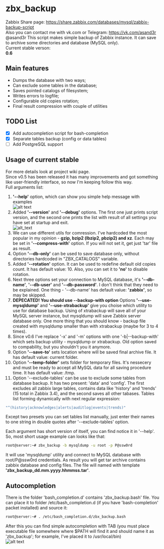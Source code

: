 # zbx_backup
Zabbix Share page: https://share.zabbix.com/databases/mysql/zabbix-backup-script  
Also you can contact me with vk.com or Telegram: https://vk.com/asand3r  @asand3r
This script makes simple backup of Zabbix instance. It can save to archive some directories and database (MySQL only).  
Current stable verson:  
<b>0.6</b>  

## Main features
- Dumps the database with two ways;
- Can exclude some tables in the database;
- Saves pointed catalogs of filesystem;
- Writes errors to logfile;
- Configurable old copies rotation;
- Final result compression with couple of utilities  

## TODO List
- [x] Add autocompletion script for bash-completion  
- [x] Separate tables backup (config or data tables)
- [ ] Add PostgreSQL support  

## Usage of current stable
For more details look at project wiki page.  
Since v0.5 has been released it has many improvements and got something like user-friendly interface, so now I'm keeping follow this way.    
Full arguments list:  
1. __'--help'__ option, which can show you simple help message with examples  
![alt text](https://pp.userapi.com/c824603/v824603198/3fdca/u-cd9-f58xo.jpg)  
2. Added __'--version'__ and __'--debug'__ options. The first one just prints script version, and the second one prints the list with result of all settings you have set at startup and exit.  
![alt_text](https://pp.userapi.com/c834104/v834104412/2479e/oVe0ybMtguw.jpg)  
3. We can use different utils for comression. I've hardcoded the most popular in my opinion - __gzip, bzip2 (lbzip2, pbzip2) and xz__. Each may be set in __'--compress-with'__ option. If you will not set it, get just 'tar' file as result.  
4. Option __'--db-only'__ can be used to save database only, without directories hardcoded in "ZBX_CATALOGS" variable.  
5. Added __'--rotation'__ option. It can be used to redefine default old copies count. It has default value: 10. Also, you can set it to __'no'__ to disable rotation.  
6. Next three options set your connection to MySQL database, it's __'--db-name'__, __'--db-user'__ and __'--db-password'__. I don't think that they need to be explained. One thing - '--db-name' has default value: __'zabbix'__, so may be skipped.
7. __DEPECATED! You should use --backup-with option__ Options __'--use-mysqldump'__ and __'--use-xtrabackup'__ give you choise which utility to use for database backup. Using of xtrabackup will save all of your MySQL server instance, but mysqldump will save Zabbix server database only. One more thing that you should know - backup file created with mysqldump smaller than with xtrabackup (maybe for 3 to 4 times).  
8. Since v0.6 I've replace '-x' and '-m' options with one '-b|--backup-with' which sets backup utility - mysqldump or xtrabackup. Old option saved to compability, but you shouldn't you it anymore.
8. Option __'--save-to'__ sets location where will be saved final archive file. It has default value: current folder.  
9. Option __'--temp-folder'__ sets folder for temporary files. It's nessecery and must be ready to accept all MySQL data for all saving procedure time. It has default value: /tmp.
10. Option '--exclude-tables' can be use to exclude some tables from database backup. It has two present: 'data' and 'config'. The first excludes all zabbix large tables, contains data like 'history' and 'trends' (15 total in Zabbix 3.4), and the second saves all other tabases. Tables list forming dynamically with next regular expression:  
```bash
"^(history|acknowledges|alerts|auditlog|events|trends)"
```
Except two presets you can set tables list manually, just enter their names to one string in double quotes after '--exclude-tables' option.  

Each argument has short version of itself, you can find notice it in '--help'. So, most short usage example can looks like that:  
```bash
root@server:~# zbx_backup -b mysqldump -u root -p P@ssw0rd
```
It will use 'mysqldump' utility and connect to MySQL database with root/P@ssw0rd credentials. As result you will get tar archive contains zabbix database and config files. The file will named with template __'zbx_backup_dd.mm.yyyy.hhmmss.tar'__.

## Autocompletion
There is the folder 'bash_completion.d' contains 'zbx_backup.bash' file. You can place it to folder /etc/bash_completion.d (if you have 'bash-completion' packet installed) and source it:  
```bash
root@server:~# . /etc/bash_completion.d/zbx_backup.bash
```
After this you can find simple autocompletion with TAB (you must place executable file somewhere where $PATH will find it and should name it as 'zbx_backup'; for example, I've placed it to /usr/local/bin)  
![alt text](https://pp.userapi.com/c841536/v841536677/37165/HhL-1GMUAxg.jpg)
